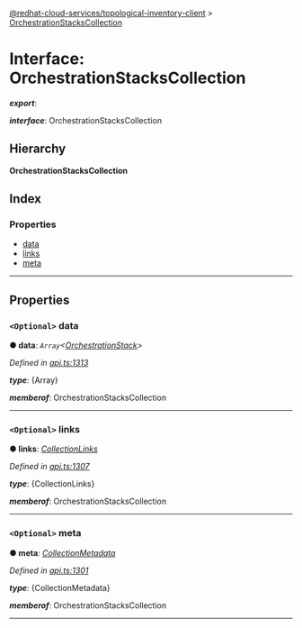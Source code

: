 [@redhat-cloud-services/topological-inventory-client](../README.md) > [OrchestrationStacksCollection](../interfaces/orchestrationstackscollection.md)

# Interface: OrchestrationStacksCollection

*__export__*: 

*__interface__*: OrchestrationStacksCollection

## Hierarchy

**OrchestrationStacksCollection**

## Index

### Properties

* [data](orchestrationstackscollection.md#data)
* [links](orchestrationstackscollection.md#links)
* [meta](orchestrationstackscollection.md#meta)

---

## Properties

<a id="data"></a>

### `<Optional>` data

**● data**: *`Array`<[OrchestrationStack](orchestrationstack.md)>*

*Defined in [api.ts:1313](https://github.com/RedHatInsights/javascript-clients/blob/master/packages/topological-inventory/api.ts#L1313)*

*__type__*: {Array}

*__memberof__*: OrchestrationStacksCollection

___
<a id="links"></a>

### `<Optional>` links

**● links**: *[CollectionLinks](collectionlinks.md)*

*Defined in [api.ts:1307](https://github.com/RedHatInsights/javascript-clients/blob/master/packages/topological-inventory/api.ts#L1307)*

*__type__*: {CollectionLinks}

*__memberof__*: OrchestrationStacksCollection

___
<a id="meta"></a>

### `<Optional>` meta

**● meta**: *[CollectionMetadata](collectionmetadata.md)*

*Defined in [api.ts:1301](https://github.com/RedHatInsights/javascript-clients/blob/master/packages/topological-inventory/api.ts#L1301)*

*__type__*: {CollectionMetadata}

*__memberof__*: OrchestrationStacksCollection

___

